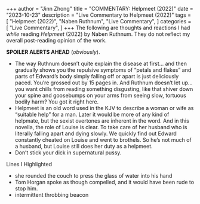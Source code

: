 +++
author = "Jinn Zhong"
title = "COMMENTARY: Helpmeet (2022)"
date = "2023-10-23"
description = "Live Commentary to Helpmeet (2022)"
tags = [
    "Helpmeet (2022)",
    "Naben Ruthnum",
    "Live Commentary",
]
categories = [
    "Live Commentary",
]
+++
The following are thoughts and reactions I had _while_ reading _Helpmeet_ (2022) by Naben Ruthnum. They do not reflect my overall post-reading opinion of the work. 

**SPOILER ALERTS AHEAD** (_obviously_).

* The way Ruthnum doesn’t quite explain the disease at first… and then gradually shows you the repulsive symptoms of “petals and flakes” and parts of Edward’s body simply falling off or apart is just deliciously paced. You’re grossed out by 15 pages in. And Ruthnum doesn’t let up… you want chills from reading something disgusting, like that shiver down your spine and goosebumps on your arms from seeing slow, tortuous bodily harm? You got it right here. 
* Helpmeet is an old word used in the KJV to describe a woman or wife as “suitable help” for a man. Later it would be more of any kind of helpmate, but the sexist overtones are inherent in the word. And in this novella, the role of Louise is clear. To take care of her husband who is literally falling apart and dying slowly. We quickly find out Edward constantly cheated on Louise and went to brothels. So he’s not much of a husband, but Louise still does her duty as a helpmeet.
* Don’t stick your dick in supernatural pussy.

Lines I Highlighted
* she rounded the couch to press the glass of water into his hand
* Tom Horgan spoke as though compelled, and it would have been rude to stop him.
* intermittent throbbing beacon
